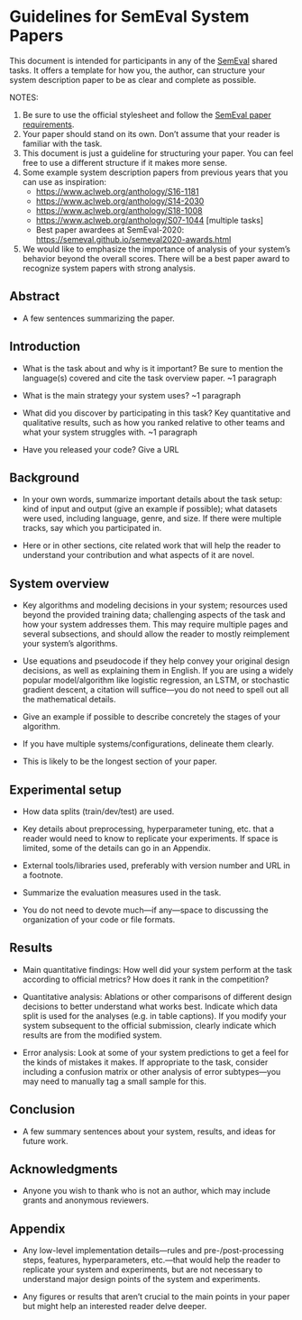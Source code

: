 # Guidelines for SemEval System Papers

This document is intended for participants in any of the [SemEval](http://semeval.github.io) shared tasks.
It offers a template for how you, the author, can structure your system description paper to be as clear and complete as possible.

NOTES: 

1. Be sure to use the official stylesheet and follow the [SemEval paper requirements](paper-requirements.html).
2. Your paper should stand on its own. Don’t assume that your reader is familiar with the task. 
3. This document is just a guideline for structuring your paper. You can feel free to use a different structure if it makes more sense.
4. Some example system description papers from previous years that you can use as inspiration:
   - <https://www.aclweb.org/anthology/S16-1181>
   - <https://www.aclweb.org/anthology/S14-2030>
   - <https://www.aclweb.org/anthology/S18-1008>
   - <https://www.aclweb.org/anthology/S07-1044> [multiple tasks]
   - Best paper awardees at SemEval-2020: <https://semeval.github.io/semeval2020-awards.html>
5. We would like to emphasize the importance of analysis of your system’s behavior beyond the overall scores. There will be a best paper award to recognize system papers with strong analysis.

## Abstract

- A few sentences summarizing the paper.

## Introduction

- What is the task about and why is it important? Be sure to mention the language(s) covered and cite the task overview paper. ~1 paragraph

- What is the main strategy your system uses? ~1 paragraph

- What did you discover by participating in this task? Key quantitative and qualitative results, such as how you ranked relative to other teams and what your system struggles with. ~1 paragraph

- Have you released your code? Give a URL

## Background

- In your own words, summarize important details about the task setup: kind of input and output (give an example if possible); what datasets were used, including language, genre, and size. If there were multiple tracks, say which you participated in.

- Here or in other sections, cite related work that will help the reader to understand your contribution and what aspects of it are novel.

## System overview

- Key algorithms and modeling decisions in your system; resources used beyond the provided training data; challenging aspects of the task and how your system addresses them. This may require multiple pages and several subsections, and should allow the reader to mostly reimplement your system’s algorithms.

- Use equations and pseudocode if they help convey your original design decisions, as well as explaining them in English. If you are using a widely popular model/algorithm like logistic regression, an LSTM, or stochastic gradient descent, a citation will suffice—you do not need to spell out all the mathematical details.

- Give an example if possible to describe concretely the stages of your algorithm.

- If you have multiple systems/configurations, delineate them clearly.

- This is likely to be the longest section of your paper.

## Experimental setup

- How data splits (train/dev/test) are used.

- Key details about preprocessing, hyperparameter tuning, etc. that a reader would need to know to replicate your experiments. If space is limited, some of the details can go in an Appendix. 

- External tools/libraries used, preferably with version number and URL in a footnote.

- Summarize the evaluation measures used in the task.

- You do not need to devote much—if any—space to discussing the organization of your code or file formats.

## Results

- Main quantitative findings: How well did your system perform at the task according to official metrics? How does it rank in the competition?

- Quantitative analysis: Ablations or other comparisons of different design decisions to better understand what works best. Indicate which data split is used for the analyses (e.g. in table captions). If you modify your system subsequent to the official submission, clearly indicate which results are from the modified system.

- Error analysis: Look at some of your system predictions to get a feel for the kinds of mistakes it makes. If appropriate to the task, consider including a confusion matrix or other analysis of error subtypes—you may need to manually tag a small sample for this.

## Conclusion

- A few summary sentences about your system, results, and ideas for future work.

## Acknowledgments

- Anyone you wish to thank who is not an author, which may include grants and anonymous reviewers.

## Appendix

- Any low-level implementation details—rules and pre-/post-processing steps, features, hyperparameters, etc.—that would help the reader to replicate your system and experiments, but are not necessary to understand major design points of the system and experiments.

- Any figures or results that aren’t crucial to the main points in your paper but might help an interested reader delve deeper.
